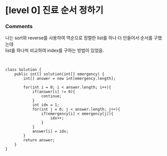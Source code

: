 # [level 0] 진료 순서 정하기

### Comments
나는 sort와 reverse를 사용하여 역순으로 정렬한 list를 하나 더 만들어서 순서를 구했는데<br>
list를 하나씩 비교하여 index를 구하는 방법이 있었음.

<br>

```
class Solution {
    public int[] solution(int[] emergency) {
        int[] answer = new int[emergency.length];

        for(int i = 0; i < answer.length; i++){
            if(answer[i] != 0){
                continue;
            }
            int idx = 1;
            for(int j = 0; j < answer.length; j++){
                if(emergency[i] < emergency[j]){
                    idx++;
                }
            }
            answer[i] = idx;
        }
        return answer;
    }
}
```
